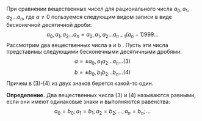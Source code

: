 При сравнении вещественных чисел для рационального числа $a_0,a_1,a_2...a_n$, где $a \neq 0$ пользуемся следующим видом записи в виде бесконечной десятичной дроби:
$$
a_{0},a_{1},a_{2}\dots a_{n} = a_{0},a_{1},a_{2}\dots a_{n-1}(a_{n}-1)999\dots
$$
Рассмотрим два вещественных числа a и b . Пусть эти числа представимы следующими бесконечными десятичными дробями:
$$
a = \pm a_{0},a_{1}a_{2}\dots a_{n}\dots (3)
$$
$$
b = \pm b_{0},b_{1}b_{2}\dots b_{n}\dots(4)
$$
Причем в (3)-(4) из двух знаков берется какой-то один.

**Определение.** Два вещественных числа (3) и (4) называются равными, если они имеют одинаковые знаки и выполняются равенства:
$$
a_{0} = b_{0}; a_{1}=b_{1};a_{2}=b_{2};\dots;a_{n} = b_{n};\dots
$$
